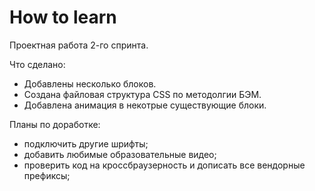# How to learn
Проектная работа 2-го спринта.

Что сделано:
* Добавлены несколько блоков.
* Создана файловая структура CSS по методолгии БЭМ.
* Добавлена анимация в некотрые существующие блоки.

Планы по доработке:
* подключить другие шрифты;
* добавить любимые образовательные видео;
* проверить код на кроссбраузерность и дописать все вендорные префиксы;


